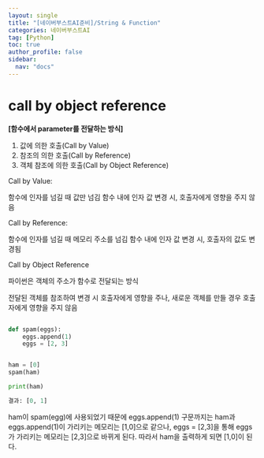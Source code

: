```yaml
---
layout: single
title: "[네이버부스트AI준비]/String & Function"
categories: 네이버부스트AI
tag: [Python]
toc: true
author_profile: false
sidebar:
  nav: "docs"
---
```


# call by object reference

**[함수에서 parameter를 전달하는 방식]**

1. 값에 의한 호출(Call by Value)
2. 참조의 의한 호출(Call by Reference)
3. 객체 참조에 의한 호출(Call by Object Reference)

Call by Value:

함수에 인자를 넘길 때 값만 넘김
함수 내에 인자 값 변경 시, 호출자에게 영향을 주지 않음

Call by Reference:

함수에 인자를 넘길 때 메모리 주소를 넘김
함수 내에 인자 값 변경 시, 호출자의 값도 변경됨

Call by Object Reference

파이썬은 객체의 주소가 함수로 전달되는 방식

전달된 객체를 참조하여 변경 시 호출자에게 영향을 주나, 새로운 객체를 만들 경우 호출자에게 영향을 주지 않음

```python

def spam(eggs):
    eggs.append(1)
    eggs = [2, 3]


ham = [0]
spam(ham)

print(ham)

결과: [0, 1]
```

ham이 spam(egg)에 사용되었기 때문에 eggs.append(1) 구문까지는 ham과 eggs.append(1)이 가리키는 메모리는 [1,0]으로 같으나, eggs = [2,3]을 통해 eggs가 가리키는 메모리는 [2,3]으로 바뀌게 된다. 따라서 ham을 출력하게 되면 [1,0]이 된다.
